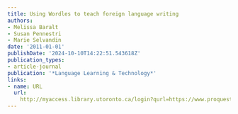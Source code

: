 ```yaml
---
title: Using Wordles to teach foreign language writing
authors:
- Melissa Baralt
- Susan Pennestri
- Marie Selvandin
date: '2011-01-01'
publishDate: '2024-10-10T14:22:51.543618Z'
publication_types:
- article-journal
publication: '*Language Learning & Technology*'
links:
- name: URL
  url: 
    http://myaccess.library.utoronto.ca/login?qurl=https://www.proquest.com/docview/1284066667?accountid=14771&bdid=38384&_bd=%2BgMAlAUvI6fJElL7Qn%2BayILYuqM%3D
---
```

